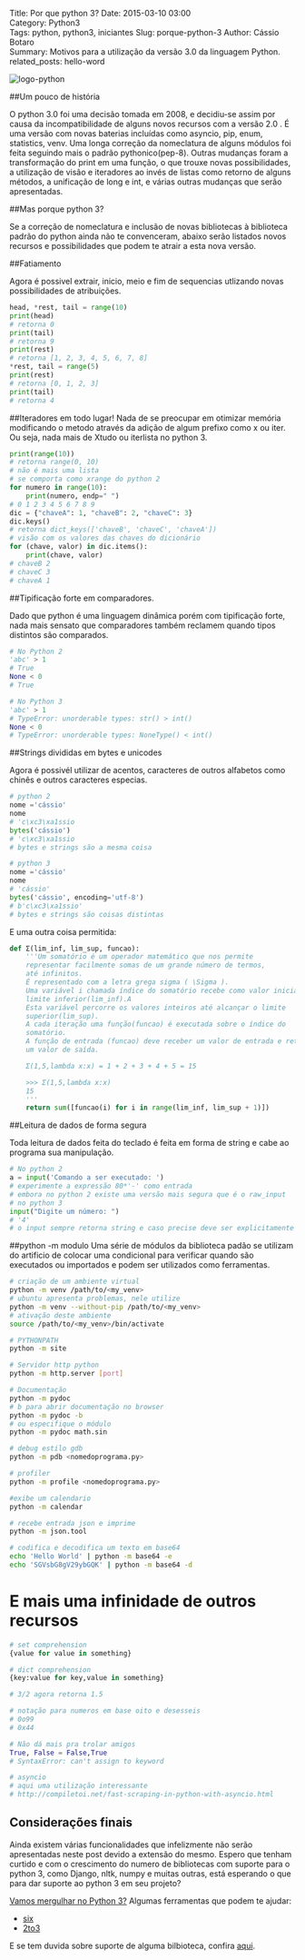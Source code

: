 Title: Por que python 3?
Date: 2015-03-10 03:00  
Category: Python3  
Tags: python, python3, iniciantes 
Slug: porque-python-3 
Author: Cássio Botaro  
Summary: Motivos para a utilização da versão 3.0 da linguagem Python.
related_posts: hello-word

![logo-python](../images/logopython2.png 
"Logo Python")

##Um pouco de história

O python 3.0 foi uma decisão tomada em 2008, e decidiu-se assim por causa da incompatibilidade de alguns novos recursos com a versão 2.0 .
É uma versão com novas baterias incluídas como asyncio, pip, enum, statistics, venv.
Uma longa correção da nomeclatura de alguns módulos foi feita seguindo mais o padrão pythonico(pep-8).
Outras mudanças foram a transformação do print em uma função, o que trouxe novas possibilidades, a utilização de visão e iteradores ao invés de listas como retorno de alguns métodos, a unificação de long e int, e várias outras mudanças que serão apresentadas.

##Mas porque python 3?

Se a correção de nomeclatura e inclusão de novas bibliotecas à biblioteca padrão do python ainda não te convenceram, abaixo serão listados novos recursos e possibilidades que podem te atrair a esta nova versão. 

##Fatiamento

Agora é possivel extrair, inicio, meio e fim de sequencias utlizando novas possibilidades de atribuições.

```python
head, *rest, tail = range(10)
print(head)
# retorna 0
print(tail)
# retorna 9
print(rest)
# retorna [1, 2, 3, 4, 5, 6, 7, 8]
*rest, tail = range(5)
print(rest)
# retorna [0, 1, 2, 3]
print(tail)
# retorna 4
```

##Iteradores em todo lugar!
Nada de se preocupar em otimizar memória modificando o metodo através da adição de algum prefixo como x  ou iter.
Ou seja, nada mais de Xtudo ou iterlista no python 3.

```python
print(range(10))
# retorna range(0, 10)
# não é mais uma lista
# se comporta como xrange do python 2
for numero in range(10):
    print(numero, endp=" ")
# 0 1 2 3 4 5 6 7 8 9
dic = {"chaveA": 1, "chaveB": 2, "chaveC": 3}
dic.keys()
# retorna dict_keys(['chaveB', 'chaveC', 'chaveA'])
# visão com os valores das chaves do dicionário
for (chave, valor) in dic.items():
    print(chave, valor)
# chaveB 2
# chaveC 3
# chaveA 1
```


##Tipificação forte em comparadores.

Dado que python é uma linguagem dinâmica porém  com tipificação forte, nada mais sensato que comparadores também reclamem quando tipos distintos são comparados.

```python
# No Python 2
'abc' > 1
# True
None < 0
# True

# No Python 3
'abc' > 1
# TypeError: unorderable types: str() > int()
None < 0
# TypeError: unorderable types: NoneType() < int()
```

##Strings divididas em bytes e unicodes

Agora é possivél utilizar de acentos, caracteres de outros alfabetos como chinês e outros caracteres especias.

```python
# python 2
nome ='cássio'
nome 
# 'c\xc3\xa1ssio
bytes('cássio')
# 'c\xc3\xa1ssio
# bytes e strings são a mesma coisa

# python 3
nome ='cássio'
nome 
# 'cássio'
bytes('cássio', encoding='utf-8')
# b'c\xc3\xa1ssio'
# bytes e strings são coisas distintas
```

E uma outra coisa permitida:

```python 
def Σ(lim_inf, lim_sup, funcao):
    '''Um somatório é um operador matemático que nos permite
    representar facilmente somas de um grande número de termos,
    até infinitos.
    É representado com a letra grega sigma ( \Sigma ).
    Uma variável i chamada índice do somatório recebe como valor inicial o
    limite inferior(lim_inf).A
    Esta variável percorre os valores inteiros até alcançar o limite
    superior(lim_sup).
    A cada iteração uma função(funcao) é executada sobre o índice do
    somatório.
    A função de entrada (funcao) deve receber um valor de entrada e retornar
    um valor de saída.

    Σ(1,5,lambda x:x) = 1 + 2 + 3 + 4 + 5 = 15

    >>> Σ(1,5,lambda x:x)
    15
    '''
    return sum([funcao(i) for i in range(lim_inf, lim_sup + 1)])
```

##Leitura de dados de forma segura

Toda leitura de dados feita do teclado é feita em forma de string  e cabe ao programa sua manipulação.
```python
# No python 2 
a = input('Comando a ser executado: ')
# experimente a expressão 80*'-' como entrada
# embora no python 2 existe uma versão mais segura que é o raw_input
# no python 3
input("Digite um número: ")
# '4'
# o input sempre retorna string e caso precise deve ser explicitamente convertida
```

##python -m modulo
Uma série de módulos da biblioteca padão se utilizam do artificio de colocar uma condicional para verificar quando são executados ou importados e podem ser utilizados como ferramentas.

```bash
# criação de um ambiente virtual
python -m venv /path/to/<my_venv>
# ubuntu apresenta problemas, nele utilize
python -m venv --without-pip /path/to/<my_venv>
# ativação deste ambiente
source /path/to/<my_venv>/bin/activate

# PYTHONPATH
python -m site

# Servidor http python
python -m http.server [port]

# Documentação
python -m pydoc
# b para abrir documentação no browser
python -m pydoc -b
# ou especifique o módulo
python -m pydoc math.sin

# debug estilo gdb
python -m pdb <nomedoprograma.py>

# profiler
python -m profile <nomedoprograma.py>

#exibe um calendario
python -m calendar

# recebe entrada json e imprime
python -m json.tool

# codifica e decodifica um texto em base64
echo 'Hello World' | python -m base64 -e
echo 'SGVsbG8gV29ybGQK' | python -m base64 -d
```


# E mais uma infinidade de outros recursos

```python
# set comprehension
{value for value in something}

# dict comprehension 
{key:value for key,value in something}

# 3/2 agora retorna 1.5 

# notação para numeros em base oito e desesseis
# 0o99 
# 0x44

# Não dá mais pra trolar amigos
True, False = False,True
# SyntaxError: can't assign to keyword

# asyncio
# aqui uma utilização interessante
# http://compiletoi.net/fast-scraping-in-python-with-asyncio.html
```

## Considerações finais
Ainda existem  várias funcionalidades que infelizmente não serão apresentadas neste post devido a extensão do mesmo. Espero que tenham curtido e com o crescimento do numero de bibliotecas com suporte para o python 3, como Django, nltk, numpy e muitas outras, está esperando o que para dar suporte ao python 3 em seu projeto?

[Vamos mergulhar no Python 3?](http://www.diveintopython3.net/) Algumas ferramentas que podem te ajudar:

- [six](http://pythonhosted.org//six/)
- [2to3](https://docs.python.org/2/library/2to3.html)

E se tem duvida sobre suporte de alguma bilbioteca, confira [aqui](https://caniusepython3.com/). 

